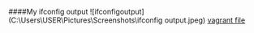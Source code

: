 ####My ifconfig output
![ifconfigoutput](C:\Users\USER\Pictures\Screenshots\ifconfig output.jpeg)
[vagrant file](C:\Users\USER\Desktop\vagrant2\Vagrantfile)